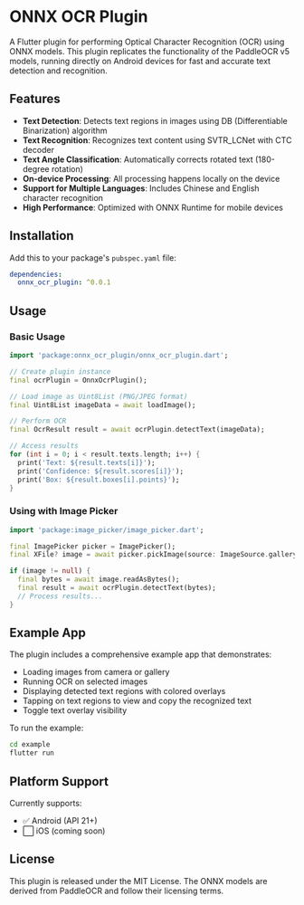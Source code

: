 # ONNX OCR Plugin

A Flutter plugin for performing Optical Character Recognition (OCR) using ONNX models. This plugin replicates the functionality of the PaddleOCR v5 models, running directly on Android devices for fast and accurate text detection and recognition.

## Features

- **Text Detection**: Detects text regions in images using DB (Differentiable Binarization) algorithm
- **Text Recognition**: Recognizes text content using SVTR_LCNet with CTC decoder
- **Text Angle Classification**: Automatically corrects rotated text (180-degree rotation)
- **On-device Processing**: All processing happens locally on the device
- **Support for Multiple Languages**: Includes Chinese and English character recognition
- **High Performance**: Optimized with ONNX Runtime for mobile devices

## Installation

Add this to your package's `pubspec.yaml` file:

```yaml
dependencies:
  onnx_ocr_plugin: ^0.0.1
```

## Usage

### Basic Usage

```dart
import 'package:onnx_ocr_plugin/onnx_ocr_plugin.dart';

// Create plugin instance
final ocrPlugin = OnnxOcrPlugin();

// Load image as Uint8List (PNG/JPEG format)
final Uint8List imageData = await loadImage();

// Perform OCR
final OcrResult result = await ocrPlugin.detectText(imageData);

// Access results
for (int i = 0; i < result.texts.length; i++) {
  print('Text: ${result.texts[i]}');
  print('Confidence: ${result.scores[i]}');
  print('Box: ${result.boxes[i].points}');
}
```

### Using with Image Picker

```dart
import 'package:image_picker/image_picker.dart';

final ImagePicker picker = ImagePicker();
final XFile? image = await picker.pickImage(source: ImageSource.gallery);

if (image != null) {
  final bytes = await image.readAsBytes();
  final result = await ocrPlugin.detectText(bytes);
  // Process results...
}
```

## Example App

The plugin includes a comprehensive example app that demonstrates:

- Loading images from camera or gallery
- Running OCR on selected images
- Displaying detected text regions with colored overlays
- Tapping on text regions to view and copy the recognized text
- Toggle text overlay visibility

To run the example:

```bash
cd example
flutter run
```

## Platform Support

Currently supports:
- ✅ Android (API 21+)
- ⬜ iOS (coming soon)

## License

This plugin is released under the MIT License. The ONNX models are derived from PaddleOCR and follow their licensing terms.

